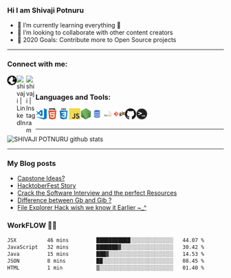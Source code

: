 ### Hi I am Shivaji Potnuru
- 🌱 I’m currently learning everything 🤣
- 👯 I’m looking to collaborate with other content creators
- 🥅 2020 Goals: Contribute more to Open Source projects

---
### Connect with me:

[<img align="left" alt="shivaji" width="22px" src="https://raw.githubusercontent.com/iconic/open-iconic/master/svg/globe.svg" />][website]
[<img align="left" alt="shivaji | LinkedIn" width="22px" src="https://cdn.jsdelivr.net/npm/simple-icons@v3/icons/linkedin.svg" />][linkedin]
[<img align="left" alt="shivaji | Instagram" width="22px" src="https://cdn.jsdelivr.net/npm/simple-icons@v3/icons/instagram.svg" />][instagram]

<br />

### Languages and Tools:

<img align="left" alt="Visual Studio Code" width="26px" src="https://raw.githubusercontent.com/github/explore/80688e429a7d4ef2fca1e82350fe8e3517d3494d/topics/visual-studio-code/visual-studio-code.png" />
<img align="left" alt="HTML5" width="26px" src="https://raw.githubusercontent.com/github/explore/80688e429a7d4ef2fca1e82350fe8e3517d3494d/topics/html/html.png" />
<img align="left" alt="CSS3" width="26px" src="https://raw.githubusercontent.com/github/explore/80688e429a7d4ef2fca1e82350fe8e3517d3494d/topics/css/css.png" />
<!-- <img align="left" alt="Sass" width="26px" src="https://raw.githubusercontent.com/github/explore/80688e429a7d4ef2fca1e82350fe8e3517d3494d/topics/sass/sass.png" /> -->
<img align="left" alt="JavaScript" width="26px" src="https://raw.githubusercontent.com/github/explore/80688e429a7d4ef2fca1e82350fe8e3517d3494d/topics/javascript/javascript.png" />
<!-- <img align="left" alt="Gatsby" width="26px" src="https://raw.githubusercontent.com/github/explore/e94815998e4e0713912fed477a1f346ec04c3da2/topics/gatsby/gatsby.png" /> -->
<!-- <img align="left" alt="GraphQL" width="26px" src="https://raw.githubusercontent.com/github/explore/80688e429a7d4ef2fca1e82350fe8e3517d3494d/topics/graphql/graphql.png" /> -->
<img align="left" alt="Node.js" width="26px" src="https://raw.githubusercontent.com/github/explore/80688e429a7d4ef2fca1e82350fe8e3517d3494d/topics/nodejs/nodejs.png" />
<!-- <img align="left" alt="Deno" width="26px" src="https://raw.githubusercontent.com/github/explore/361e2821e2dea67711cde99c9c40ed357061cf27/topics/deno/deno.png" /> -->
<img align="left" alt="SQL" width="26px" src="https://raw.githubusercontent.com/github/explore/80688e429a7d4ef2fca1e82350fe8e3517d3494d/topics/sql/sql.png" />
<img align="left" alt="MySQL" width="26px" src="https://raw.githubusercontent.com/github/explore/80688e429a7d4ef2fca1e82350fe8e3517d3494d/topics/mysql/mysql.png" />
<!-- <img align="left" alt="MongoDB" width="26px" src="https://raw.githubusercontent.com/github/explore/80688e429a7d4ef2fca1e82350fe8e3517d3494d/topics/mongodb/mongodb.png" /> -->
<img align="left" alt="Git" width="26px" src="https://raw.githubusercontent.com/github/explore/80688e429a7d4ef2fca1e82350fe8e3517d3494d/topics/git/git.png" />
<img align="left" alt="GitHub" width="26px" src="https://raw.githubusercontent.com/github/explore/78df643247d429f6cc873026c0622819ad797942/topics/github/github.png" />
<img align="left" alt="Terminal" width="26px" src="https://raw.githubusercontent.com/github/explore/80688e429a7d4ef2fca1e82350fe8e3517d3494d/topics/terminal/terminal.png" />

<br />
<br />

---
![SHIVAJI POTNURU github stats](https://github-readme-stats.vercel.app/api?username=shivajipotnuru&show_icons=true&theme=dark&hide=contribs)

---
### My Blog posts
<!-- BLOG-POST-LIST:START -->
- [Capstone Ideas?](https://dev.to/shivajipotnuru/capstone-ideas-59a0)
- [HacktoberFest Story](https://dev.to/shivajipotnuru/hacktoberfest-story-o80)
- [Crack the Software Interview and the perfect Resources](https://dev.to/shivajipotnuru/crack-the-software-interview-and-the-perfect-resources-8a)
- [Difference between Gb and Gib ?](https://dev.to/shivajipotnuru/difference-between-gb-and-gib-28mm)
- [File Explorer Hack wish we know it Earlier ~_^](https://dev.to/shivajipotnuru/file-explorer-hack-wish-we-know-it-earlier--nlp)
<!-- BLOG-POST-LIST:END -->


### WorkFLOW 👨‍💻
<!--START_SECTION:waka-->
```text
JSX          46 mins         ███████████░░░░░░░░░░░░░░   44.07 % 
JavaScript   32 mins         ███████▓░░░░░░░░░░░░░░░░░   30.42 % 
Java         15 mins         ███▓░░░░░░░░░░░░░░░░░░░░░   14.53 % 
JSON         8 mins          ██░░░░░░░░░░░░░░░░░░░░░░░   08.45 % 
HTML         1 min           ▒░░░░░░░░░░░░░░░░░░░░░░░░   01.40 % 
```
<!--END_SECTION:waka-->



[website]: https://shivajipotnuru.github.io/
[instagram]: https://instagram.com/Shivajipotnuru
[linkedin]: https://www.linkedin.com/in/Shivajipotnuru/

